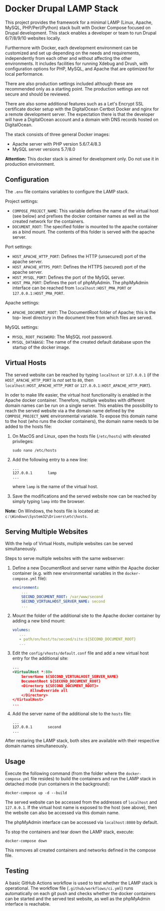# Docker Drupal LAMP Stack

This project provides the framework for a minimal LAMP (Linux, Apache, MySQL, PHP/Perl/Python)
stack built with Docker Compose focused on Drupal development. This stack enables a 
developer or team to run Drupal 6/7/8/9/10 websites locally.

Furthermore with Docker, each development environment can be customized and set
up depending on the needs and requirements, independently from each other and
without affecting the other environments. It includes facilities for running Xdebug
and Drush, with configuration options for PHP, MySQL, and Apache that are optimized for
local performance.

There are also production settings included although these are recommended only as a
starting point.  The production settings are not secure and should be reviewed. 

There are also some additional features such as a Let's Encrypt SSL certificate docker 
setup with the DigitalOcean Certbot Docker and nginx for a remote development server.
The expectation there is that the developer will have a DigitalOcean account and a domain
with DNS records hosted on DigitalOcean.

The stack consists of three general Docker images:

- Apache server with PHP version 5.6/7.4/8.3
- MySQL server versions 5.7/8.0

**Attention:** This docker stack is aimed for development only.
Do not use it in production environment.

## Configuration

The `.env` file contains variables to configure the LAMP
stack.

Project settings:

- `COMPOSE_PROJECT_NAME`: This variable defines the name of the virtual host
  (see below) and prefixes the docker container names as well as the created
  network for the containers.
- `DOCUMENT_ROOT`: The specified folder is mounted to the apache container as
  a bind mount. The contents of this folder is served with the apache server.

Port settings:

- `HOST_APACHE_HTTP_PORT`: Defines the HTTP (unsecured) port of the apache
  server.
- `HOST_APACHE_HTTPS_PORT`: Defines the HTTPS (secured) port of the apache
  server.
- `HOST_MYSQL_PORT`: Defines the port of the MySQL server.
- `HOST_PMA_PORT`: Defines the port of phpMyAdmin. The phpMyAdmin interface
  can be reached from `localhost:HOST_PMA_PORT` or `127.0.0.1:HOST_PMA_PORT`.

Apache settings:

- `APACHE_DOCUMENT_ROOT`: The DocumentRoot folder of Apache; this is the top-
  level directory in the document tree from which files are served.

MySQL settings:

- `MYSQL_ROOT_PASSWORD`: The MqSQL root password.
- `MYSQL_DATABASE`: The name of the created default database upon the startup
  of the docker image.

## Virtual Hosts

The served website can be reached by typing `localhost` or `127.0.0.1` (if the
`HOST_APACHE_HTTP_PORT` is _not_ set to `80`, then
`localhost:HOST_APACHE_HTTP_PORT` or `127.0.0.1:HOST_APACHE_HTTP_PORT`).

In oder to make life easier, the virtual host functionality is enabled in the
Apache docker container. Therefore, multiple websites with different domain
names can be run on a single server. This enables the possibility to reach the
served website via a the domain name defined by the `COMPOSE_PROJECT_NAME`
environmental variable. To expose this domain name to the host (who runs
the docker containers), the domain name needs to be added to the hosts file:

1. On MacOS and Linux, open the hosts file (`/etc/hosts`) with elevated
   privileges:

   ```shell
   sudo nano /etc/hosts
   ```

2. Add the following entry to a new line:

   ```text
   ...
   127.0.0.1       lamp
   ...
   ```

   where `lamp` is the name of the virtual host.

3. Save the modifications and the served website now can be reached by simply
   typing `lamp` into the browser.

**Note:** On Windows, the hosts file is located at:
`c:\Windows\System32\Drivers\etc\hosts`.

## Serving Multiple Websites

With the help of Virtual Hosts, multiple websites can be served simultaneously.

Steps to serve multiple websites with the same webserver:

1. Define a new DocumentRoot and server name within the Apache docker container
   (e.g. with new environmental variables in the `docker-compose.yml` file):

   ```yaml
   environment:
       ...
       SECOND_DOCUMENT_ROOT: /var/www/second
       SECOND_VIRTUALHOST_SERVER_NAME: second
       ...
   ```

2. Mount the folder of the additional site to the Apache docker container by
   adding a new bind mount:

   ```yaml
   volumes:
      ...
      - path/on/host/to/second/site:${SECOND_DOCUMENT_ROOT}
      ...
   ```

3. Edit the `config/vhosts/default.conf` file and add a new virtual host entry
   for the additional site:

   ```xml
   ...
   <VirtualHost *:80>
       ServerName ${SECOND_VIRTUALHOST_SERVER_NAME}
       DocumentRoot ${SECOND_DOCUMENT_ROOT}
       <Directory ${SECOND_DOCUMENT_ROOT}>
           AllowOverride all
       </Directory>
   </VirtualHost>
   ...
   ```

4. Add the server name of the additional site to the `hosts` file:

   ```text
   ...
   127.0.0.1       second
   ...
   ```

After restaring the LAMP stack, both sites are available with their respective
domain names simultaneously.

## Usage

Execute the following command (from the folder where the `docker-compose.yml`
file resides) to build the containers and run the LAMP stack in detached mode
(run containers in the background):

```shell
docker-compose up -d --build
```

The served website can be accessed from the addresses of `localhost` and
`127.0.0.1`. If the virtual host name is exposed to the host (see above), then
the website can also be accessed via this domain name.

The phpMyAdmin interface can be accessed via `localhost:8080` by default.

To stop the containers and tear down the LAMP stack, execute:

```shell
docker-compose down
```

This removes all created containers and networks defined in the compose file.

## Testing

A basic GitHub Actions workflow is used to test whether the LAMP stack is
operational. The workflow file (`.github/workflows/ci.yml`) runs automatically
on each git push and checks whether the docker containers can be started and
the served test website, as well as the phpMyAdmin interface is reachable.